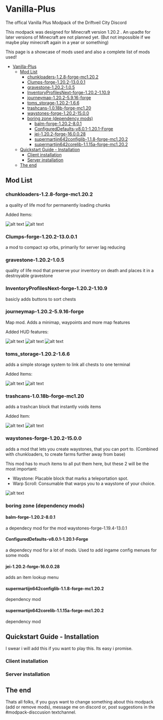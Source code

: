 # Vanilla-Plus

The offical Vanilla Plus Modpack of the Driftveil City Discord

This modpack was designed for Minecraft version 1.20.2 .
An upadte for later versions of Minecraft are not planned yet. (But not impossible if we maybe play minecraft again in a year or something)

This page is a showcase of mods used and also a complete list of mods used!

- [Vanilla-Plus](#vanilla-plus)
  - [Mod List](#mod-list)
    - [chunkloaders-1.2.8-forge-mc1.20.2](#chunkloaders-123-forge-mc1193)
    - [Clumps-forge-1.20.2-13.0.0.1](#clumps-forge-1194-10002)
    - [gravestone-1.20.2-1.0.5](#gravestone-1194-103)
    - [InventoryProfilesNext-forge-1.20.2-1.10.9](#inventoryprofilesnext-fabric-1194-195)
    - [journeymap-1.20.2-5.9.16-forge](#journeymap-1194-594beta2-forge)
    - [toms_storage-1.20.2-1.6.6](#toms_storage-1194-153)
    - [trashcans-1.0.18b-forge-mc1.20](#trashcans-1017a-forge-mc1193)
    - [waystones-forge-1.20.2-15.0.0](#waystones-forge-1194-1301)
    - [boring zone (dependency mods)](#boring-zone-dependency-mods)
      - [balm-forge-1.20.2-8.0.1](#balm-forge-1194-602)
      - [ConfiguredDefaults-v8.0.1-1.20.1-Forge](#configured-211-1194)
      - [jei-1.20.2-forge-16.0.0.28](#jei-1194-forge-13001)
      - [supermartijn642configlib-1.1.8-forge-mc1.20.2](#supermartijn642configlib-116b-forge-mc119)
      - [supermartijn642corelib-1.1.15a-forge-mc1.20.2](#supermartijn642corelib-116-forge-mc1194)
  - [Quickstart Guide - Installation](#quickstart-guide---installation)
    - [Client installation](#client-installation)
    - [Server installation](#server-installation)
  - [The end](#the-end)

## Mod List

### chunkloaders-1.2.8-forge-mc1.20.2

a quality of life mod for permanently loading chunks

Added Items:

![alt text][chunkloading]
![alt text][chunkloadingrecipes]

### Clumps-forge-1.20.2-13.0.0.1

a mod to compact xp orbs, primarily for server lag reducing


### gravestone-1.20.2-1.0.5

quality of life mod that preserve your inventory on death and places it in a destroyable gravestone

### InventoryProfilesNext-forge-1.20.2-1.10.9

basicly adds buttons to sort chests

### journeymap-1.20.2-5.9.16-forge

Map mod. Adds a minimap, waypoints and more map features

Added HUD features:

![alt text][minimap]
![alt text][fullmapview]
![alt text][waypoint]


### toms_storage-1.20.2-1.6.6

adds a simple storage system to link all chests to one terminal

Added Items:

![alt text][toms]
![alt text][tomsrecipe]

### trashcans-1.0.18b-forge-mc1.20

adds a trashcan block that instantly voids items

Added Item:

![alt text][trashcan]
![alt text][trashcanrecipe]

### waystones-forge-1.20.2-15.0.0

adds a mod that lets you create waystones, that you can port to. (Combined with chunkloaders, to create farms further away from base)

This mod has to much items to all put them here, but these 2 will be the most important:

- Waystone: Placable block that marks a teleportation spot.
- Warp Scroll: Consumable that warps you to a waystone of your choice.

![alt text][waystones]

### boring zone (dependency mods)

#### balm-forge-1.20.2-8.0.1

a dependecy mod for the mod waystones-forge-1.19.4-13.0.1

#### ConfiguredDefaults-v8.0.1-1.20.1-Forge

a dependecy mod for a lot of mods. Used to add ingame config menues for some mods

#### jei-1.20.2-forge-16.0.0.28

adds an item lookup menu

#### supermartijn642configlib-1.1.8-forge-mc1.20.2

dependency mod

#### supermartijn642corelib-1.1.15a-forge-mc1.20.2

dependency mod

## Quickstart Guide - Installation

I swear i will add this if you want to play this. Its easy i promise.

### Client installation

### Server installation

## The end

Thats all folks, if you guys want to change something about this modpack (add or remove mods), message me on discord or, post suggestions in the #modpack-disccusion textchannel.

[chunkloading]: https://github.com/Bust-Henry/Vanilla-Plus/blob/master/images/ChunkLoading.gif "Title"
[chunkloadingrecipes]: https://github.com/Bust-Henry/Vanilla-Plus/blob/master/images/ChunkLoadingRecipes.gif "Title"
[elevator]: https://github.com/Bust-Henry/Vanilla-Plus/blob/master/images/Elevator.png "Title"
[fullmapview]: https://github.com/Bust-Henry/Vanilla-Plus/blob/master/images/FullMapView.png "Title"
[lumberaxe]: https://github.com/Bust-Henry/Vanilla-Plus/blob/master/images/Lumberaxe.gif "Title"
[lumberaxeusage]: https://github.com/Bust-Henry/Vanilla-Plus/blob/master/images/LumberaxeUsage.gif "Title"
[minimap]: https://github.com/Bust-Henry/Vanilla-Plus/blob/master/images/Minimap.png "Title"
[toms]: https://github.com/Bust-Henry/Vanilla-Plus/blob/master/images/Toms.gif "Title"
[tomsrecipe]: https://github.com/Bust-Henry/Vanilla-Plus/blob/master/images/TomsRecipe.gif "Title"
[trashcan]: https://github.com/Bust-Henry/Vanilla-Plus/blob/master/images/Trashcan.png "Title"
[trashcanrecipe]: https://github.com/Bust-Henry/Vanilla-Plus/blob/master/images/TrashcanRecipe.png "Title"
[waypoint]: https://github.com/Bust-Henry/Vanilla-Plus/blob/master/images/Waypoint.png "Title"
[waystones]: https://github.com/Bust-Henry/Vanilla-Plus/blob/master/images/Waystones.gif "Title"
